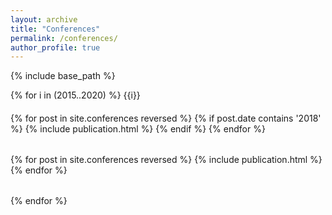 ```yaml
---
layout: archive
title: "Conferences"
permalink: /conferences/
author_profile: true
---
```


<!-- {% if site.author.googlescholar %}
  You can also find my articles on <u><a href="{{author.googlescholar}}">my Google Scholar profile</a>.</u>
{% endif %} -->

{% include base_path %}


{% for i in (2015..2020) %}
{{i}}
####
<table>
{% for post in site.conferences reversed %}
  {% if post.date contains '2018' %}
      <tr>{% include publication.html %}</tr>
  {% endif %}
{% endfor %}
</table>

<table>
{% for post in site.conferences reversed %}
  <tr>{% include publication.html %}</tr>
{% endfor %}
</table>

{% endfor %}

